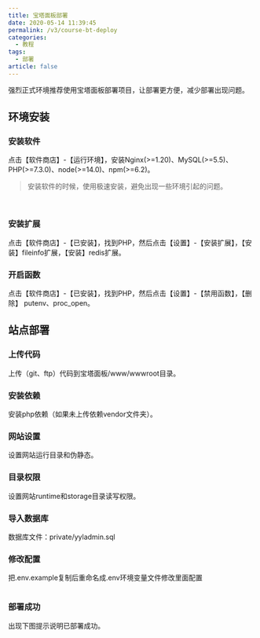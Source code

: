 ```yaml
---
title: 宝塔面板部署
date: 2020-05-14 11:39:45
permalink: /v3/course-bt-deploy
categories: 
  - 教程
tags: 
  - 部署
article: false
---
```


强烈正式环境推荐使用宝塔面板部署项目，让部署更方便，减少部署出现问题。

## 环境安装
### 安装软件
点击【软件商店】-【运行环境】，安装Nginx(>=1.20)、MySQL(>=5.5)、PHP(>=7.3.0)、node(>=14.0)、npm(>=6.2)。
>安装软件的时候，使用极速安装，避免出现一些环境引起的问题。 

<img :src="$withBase('/img-v3/course/bt-deploy/bt-env-1.png')" alt="">
<img :src="$withBase('/img-v3/course/bt-deploy/bt-env-2.png')" alt="">

### 安装扩展
点击【软件商店】-【已安装】，找到PHP，然后点击【设置】-【安装扩展】，【安装】fileinfo扩展，【安装】redis扩展。  
<img :src="$withBase('/img-v3/course/bt-deploy/bt-env-3.png')" alt="">

### 开启函数
点击【软件商店】-【已安装】，找到PHP，然后点击【设置】-【禁用函数】，【删除】 putenv、proc_open。  
<img :src="$withBase('/img-v3/course/bt-deploy/bt-env-4.png')" alt="">

## 站点部署
### 上传代码
上传（git、ftp）代码到宝塔面板/www/wwwroot目录。
<img :src="$withBase('/img-v3/course/bt-deploy/bt-dep-upload-code.jpg')" alt="">

### 安装依赖
安装php依赖（如果未上传依赖vendor文件夹）。
<img :src="$withBase('/img-v3/course/bt-deploy/bt-dep-composer-install.jpg')" alt="">

### 网站设置
设置网站运行目录和伪静态。
<img :src="$withBase('/img-v3/course/bt-deploy/bt-dep-set-run-cate.jpg')" alt="">
<img :src="$withBase('/img-v3/course/bt-deploy/bt-dep-set-pseudo-static.jpg')" alt="">

### 目录权限
设置网站runtime和storage目录读写权限。
<img :src="$withBase('/img-v3/course/bt-deploy/bt-dep-set-runtime.jpg')" alt="">
<img :src="$withBase('/img-v3/course/bt-deploy/bt-dep-set-storage.jpg')" alt="">

### 导入数据库
数据库文件：private/yyladmin.sql

### 修改配置
把.env.example复制后重命名成.env环境变量文件修改里面配置  

<img :src="$withBase('/img-v3/course/bt-deploy/bt-dep-edit-config.jpg')" alt="">

### 部署成功
出现下图提示说明已部署成功。
<img :src="$withBase('/img-v3/course/bt-deploy/bt-dep-deploy-success.jpg')" alt="">
